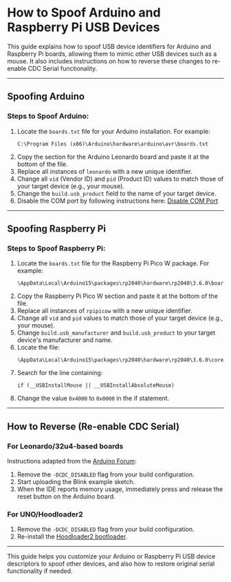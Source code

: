 # How to Spoof Arduino and Raspberry Pi USB Devices

This guide explains how to spoof USB device identifiers for Arduino and Raspberry Pi boards, allowing them to mimic other USB devices such as a mouse. It also includes instructions on how to reverse these changes to re-enable CDC Serial functionality.

---

## Spoofing Arduino

### Steps to Spoof Arduino:

1. Locate the `boards.txt` file for your Arduino installation. For example:
   ```
   C:\Program Files (x86)\Arduino\hardware\arduino\avr\boards.txt
   ```
2. Copy the section for the Arduino Leonardo board and paste it at the bottom of the file.
3. Replace all instances of `leonardo` with a new unique identifier.
4. Change all `vid` (Vendor ID) and `pid` (Product ID) values to match those of your target device (e.g., your mouse).
5. Change the `build.usb_product` field to the name of your target device.
6. Disable the COM port by following instructions here: [Disable COM Port](https://www.unknowncheats.me/forum/3871884-post5.html)

---

## Spoofing Raspberry Pi

### Steps to Spoof Raspberry Pi:

1. Locate the `boards.txt` file for the Raspberry Pi Pico W package. For example:
   ```
   \AppData\Local\Arduino15\packages\rp2040\hardware\rp2040\3.6.0\boards.txt
   ```
2. Copy the Raspberry Pi Pico W section and paste it at the bottom of the file.
3. Replace all instances of `rpipicow` with a new unique identifier.
4. Change all `vid` and `pid` values to match those of your target device (e.g., your mouse).
5. Change `build.usb_manufacturer` and `build.usb_product` to your target device's manufacturer and name.
6. Locate the file:
   ```
   \AppData\Local\Arduino15\packages\rp2040\hardware\rp2040\3.6.0\cores\rp2040\RP2040USB.cpp
   ```
7. Search for the line containing:
   ```
   if (__USBInstallMouse || __USBInstallAbsoluteMouse)
   ```
8. Change the value `0x4000` to `0x0000` in the if statement.

---

## How to Reverse (Re-enable CDC Serial)

### For Leonardo/32u4-based boards

Instructions adapted from the [Arduino Forum](https://forum.arduino.cc/t/serial-port-for-leonardo-has-disappeared-from-ide/932053/2):

1. Remove the `-DCDC_DISABLED` flag from your build configuration.
2. Start uploading the Blink example sketch.
3. When the IDE reports memory usage, immediately press and release the reset button on the Arduino board.

### For UNO/Hoodloader2

1. Remove the `-DCDC_DISABLED` flag from your build configuration.
2. Re-install the [Hoodloader2 bootloader](https://github.com/NicoHood/HoodLoader2/wiki/Hardware-Installation).

---

This guide helps you customize your Arduino or Raspberry Pi USB device descriptors to spoof other devices, and also how to restore original serial functionality if needed.
